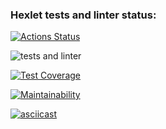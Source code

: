 ### Hexlet tests and linter status:
[![Actions Status](https://github.com/maryker/python-project-50/workflows/hexlet-check/badge.svg)](https://github.com/maryker/python-project-50/actions)

![tests and linter](https://github.com/maryker/python-project-50/actions/workflows/pyci.yml/badge.svg)

[![Test Coverage](https://api.codeclimate.com/v1/badges/cb1325fe2b6e3134d6da/test_coverage)](https://codeclimate.com/github/maryker/python-project-50/test_coverage)

[![Maintainability](https://api.codeclimate.com/v1/badges/cb1325fe2b6e3134d6da/maintainability)](https://codeclimate.com/github/maryker/python-project-50/maintainability)


[![asciicast](https://asciinema.org/a/ys9CoHNUT8O2dvcEsg9SWZ3rh.svg)](https://asciinema.org/a/ys9CoHNUT8O2dvcEsg9SWZ3rh)